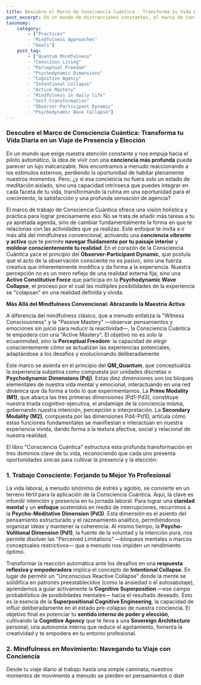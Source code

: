 ```yaml
---
title: Descubre el Marco de Consciencia Cuántica - Transforma tu Vida Diaria en un Viaje de Presencia y Elección
post_excerpt: En un mundo de distracciones constantes, el marco de Consciencia Cuántica ofrece un enfoque revolucionario para integrar una conciencia profunda en cada aspecto de tu vida. Este post explora cómo ir más allá del mindfulness convencional, activando una "conciencia vibrante y activa" para moldear conscientemente tu realidad y cultivar una vida de propósito, paz y poder.
taxonomy:
    category:
        - ["Practices"
        - "Mindfulness Approaches"
        - "Goals"]
    post_tag:
        - ["Quantum Mindfulness"
        - "Conscious Living"
        - "Perceptual Freedom"
        - "Psychodynamic Dimensions"
        - "Cognitive Agency"
        - "Intentional Collapse"
        - "Active Mastery"
        - "Mindfulness in daily life"
        - "Self-transformation"
        - "Observer-Participant Dynamic"
        - "Psychodynamic Wave Collapse"]
---
```

### Descubre el Marco de Consciencia Cuántica: Transforma tu Vida Diaria en un Viaje de Presencia y Elección

En un mundo que exige nuestra atención constante y nos empuja hacia el piloto automático, la idea de vivir con una **conciencia más profunda** puede parecer un lujo inalcanzable. Nos encontramos a menudo reaccionando a los estímulos externos, perdiendo la oportunidad de habitar plenamente nuestros momentos. Pero, ¿y si esa conciencia no fuera solo un estado de meditación aislado, sino una capacidad intrínseca que puedes integrar en cada faceta de tu vida, transformando la rutina en una oportunidad para el crecimiento, la satisfacción y una profunda sensación de agencia?

El marco de trabajo de Consciencia Cuántica ofrece una visión holística y práctica para lograr precisamente eso. No se trata de añadir más tareas a tu ya apretada agenda, sino de cambiar fundamentalmente la forma en que te relacionas con las actividades que ya realizas. Este enfoque te invita a ir más allá del mindfulness convencional, activando una **conciencia vibrante y activa** que te permite **navegar fluidamente por tu paisaje interior** y **moldear conscientemente tu realidad**. En el corazón de la Consciencia Cuántica yace el principio del **Observer-Participant Dynamic**, que postula que el acto de la observación consciente no es pasivo, sino una fuerza creativa que inherentemente modifica y da forma a la experiencia. Nuestra percepción no es un mero reflejo de una realidad externa fija, sino una **Active Constitutive Force** que participa en la **Psychodynamic Wave Collapse**, el proceso por el cual las múltiples posibilidades de la experiencia se "colapsan" en una realidad definida y vivida.

**Más Allá del Mindfulness Convencional: Abrazando la Maestría Activa**

A diferencia del mindfulness clásico, que a menudo enfatiza la "Witness Consciousness" y la "Passive Mastery" —observar pensamientos y emociones sin juicio para reducir la reactividad—, la Consciencia Cuántica te empodera con una "Active Mastery". El objetivo no es solo la ecuanimidad, sino la **Perceptual Freedom**: la capacidad de elegir conscientemente cómo se actualizan las experiencias potenciales, adaptándose a los desafíos y evolucionando deliberadamente.

Este marco se asienta en el principio del **QM_Quantum**, que conceptualiza la experiencia subjetiva como compuesta por unidades discretas o **Psychodynamic Dimensions (Pdj)**. Estas diez dimensiones son los bloques elementales de nuestra vida mental y emocional, interactuando en una red dinámica que da forma a todo lo que experimentamos. La **Prime Modality (M1)**, que abarca las tres primeras dimensiones (Pd1-Pd3), constituye nuestra triada cognitivo-ejecutiva, el andamiaje de la conciencia misma, gobernando nuestra intención, percepción e interpretación. La **Secondary Modality (M2)**, compuesta por las dimensiones Pd4-Pd10, articula cómo estas funciones fundamentales se manifiestan e interactúan en nuestra experiencia vivida, dando forma a la textura afectiva, social y relacional de nuestra realidad.

El libro "Consciencia Cuántica" estructura esta profunda transformación en tres dominios clave de tu vida, reconociendo que cada uno presenta oportunidades únicas para cultivar la presencia y la elección:

### 1. Trabajo Consciente: Forjando tu Mejor Yo Profesional

La vida laboral, a menudo sinónimo de estrés y agobio, se convierte en un terreno fértil para la aplicación de la Consciencia Cuántica. Aquí, la clave es infundir intención y presencia en tu jornada laboral. Para lograr una **claridad mental** y un **enfoque** sostenidos en medio de interrupciones, recurrimos a la **Psycho-Meditative Dimension (Pd3)**. Esta dimensión es el asiento del pensamiento estructurado y el razonamiento analítico, permitiéndonos organizar ideas y mantener la coherencia. Al mismo tiempo, la **Psycho-Volitional Dimension (Pd1)**, la fuente de la voluntad y la intención pura, nos permite disolver las "Perceived Limitations" —bloqueos mentales o marcos conceptuales restrictivos— que a menudo nos impiden un rendimiento óptimo.

Transformar la reacción automática ante los desafíos en una **respuesta reflexiva y empoderadora** implica el concepto de **Intentional Collapse**. En lugar de permitir un "Unconscious Reactive Collapse" donde la mente se solidifica en patrones preestablecidos (como la ansiedad o el autosabotaje), aprendemos a guiar activamente la **Cognitive Superposition** —ese campo probabilístico de posibilidades mentales— hacia el resultado deseado. Esto es la esencia de la **Superpositional Cognitive Engineering**, la capacidad de influir deliberadamente en el estado pre-colapso de nuestra conciencia. El objetivo final es potenciar tu **sentido interno de poder y elección**, cultivando la **Cognitive Agency** que te lleva a una **Sovereign Architecture** personal, una autonomía interna que reduce el agotamiento, fomenta la creatividad y te empodera en tu entorno profesional.

### 2. Mindfulness en Movimiento: Navegando tu Viaje con Conciencia

Desde tu viaje diario al trabajo hasta una simple caminata, nuestros momentos de movimiento a menudo se pierden en pensamientos o distr